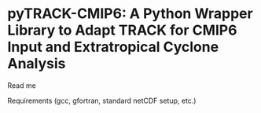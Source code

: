# pyTRACK-CMIP6: A Python Wrapper Library to Adapt TRACK for CMIP6 Input and Extratropical Cyclone Analysis

Read me

Requirements (gcc, gfortran, standard netCDF setup, etc.)
